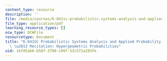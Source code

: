 ```yaml
---
content_type: resource
description: ''
file: /media/courses/6-041sc-probabilistic-systems-analysis-and-applied-probability-fall-2013/1bfd5ab6b58f3798c99f53c572a283fe_MIT6_041SCF13_Edit2_Take2_No13_Ch1_HypergeometicProbabilities.pdf
file_type: application/pdf
learning_resource_types: []
ocw_type: OCWFile
resourcetype: Document
title: "6.041SC Probabilistic Systems Analysis and Applied Probability, Fall 2013Transcript\
  \ \u2013 Recitation: Hypergeometric Probabilities"
uid: 1bfd5ab6-b58f-3798-c99f-53c572a283fe
---
```

